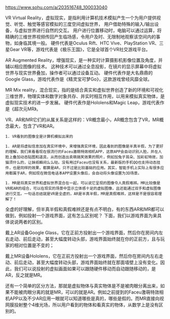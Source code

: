 https://www.sohu.com/a/203516748_100033040

VR
    Virtual Reality，虚拟现实，是指利用计算机技术模拟产生一个为用户提供视觉、听觉、触觉等感官模拟的三度空间虚拟世界，
    用户借助特殊的输入/输出设备，与虚拟世界进行自然的交互。
    用户进行位置移动时，电脑可以通过运算，将精确的三维世界视频传回产生临场感，令用户及时、无限制地观察该空间内的事物，如身临其境一般。
    硬件代表是Oculus Rift、HTC Vive、PlayStation VR、三星Gear VR等，游戏代表是《极乐王国》，它是全球首个VR社交游戏平台。

AR
    Augmented Reality，增强现实，是一种实时计算摄影机影像位置及角度，并辅以相应图像的技术。
    这种技术可以通过全息投影，在镜片的显示屏幕中将虚拟世界与现实世界叠加，操作者可以通过设备互动。
    硬件代表作是大名鼎鼎的Google Glass，游戏代表作是《精灵宝可梦Go》，这款游戏曾经风靡全球。

MR
    Mix reality，混合现实，指的是结合真实和虚拟世界创造了新的环境和可视化三维世界，物理实体和数字对象共存、并实时相互作用，以用来模拟真实物体，是虚拟现实技术的进一步发展。
    硬件代表作是Hololens和Magic Leap，游戏代表作是《超次元MR》。


VR、AR和MR它们的从属关系是这样的：VR概念最小，AR概念包含了VR，MR概念最大，包含了VR和AR。

    1. VR看到的图像全是计算机模拟出来的

    1. AR是将虚拟信息加在真实环境中，来增强真实环境，因此看到的图像是半真半假，为了更好的理解，我们来看看现在很流行的Faceu激萌特效相机APP，这款APP会自动识别人脸，并在人脸上叠加动态贴图和道具，从而创造出卖萌搞笑效果的照片，例如加兔子耳朵、加彩虹特效，加猫须什么的，让妹纸瞬间么么哒。没有用过Faceu也没有关系，最新版的手机QQ也支持动态挂件，也是同样的效果，都算是AR，只不过是比较基础的应用。其实，智能手机上实际上有很多应用都属于AR，例如现在微信电话本APP设置头像后，会自动将头像设置为3D场景。

    1. MR是将真实世界和虚拟世界混合在一起，可以说它呈现的图像令人真假难辨。MR比较像是VR和AR的组合，可以在现实的场景中显示立体感十足的虚拟图像，且还能通过双手和虚拟图像进行交互。一句话总结就是VR是全虚的，AR是半真半假，MR是真假难辨，这样是不是很容易理解了！


全虚的好理解，但半真半假和真假难辨还是有点不明白，有的东西AR和MR都可以做到，例如投射一个游戏界面，这有怎么区别呢？
下面，我们以游戏界面为来具体说说两者的区别。

戴上AR设备Google Glass，它在正前方投射出一个游戏界面，然后你在房间内左右走动、前后走动，甚至大幅度转动头部，游戏界面始终就在你的正前方，且与玩家的相对位置是不变的；

戴上MR设备Hololens，它在正前方投射出一个游戏界面，然后你在房间内左右走动、前后走动，甚至大幅度转动头部，游戏界面始终就在那面墙壁上没有变化。因此，我们可以说投射的虚拟画面如果可以跟随硬件移动而自动跟随移动的，是AR，反之就是MR。


还有一个简单的区分方法，那就是虚拟物体与真实物体是不是被肉眼分离出来，如果不能被肉眼分离的就是MR，可以的就是AR。例如之前提到的Faceu激萌特效相机APP以及不少AR应用一眼就可以知道哪些是真的，哪些是假的。而MR直接向视网膜投射整个4维光场，所以用户看到的物体和看真实的物体，从数学上是没有区别的。
